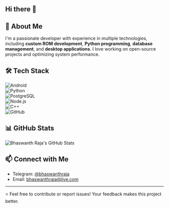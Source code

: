## Hi there 👋

## 🚀 About Me
I'm a passionate developer with experience in multiple technologies, including **custom ROM development**, **Python programming**, **database management**, and **desktop applications**. I love working on open-source projects and optimizing system performance.


## 🛠️ Tech Stack
![Android](https://img.shields.io/badge/Android-3DDC84?style=for-the-badge&logo=android&logoColor=white)  
![Python](https://img.shields.io/badge/Python-3776AB?style=for-the-badge&logo=python&logoColor=white)  
![PostgreSQL](https://img.shields.io/badge/PostgreSQL-336791?style=for-the-badge&logo=postgresql&logoColor=white)  
![Node.js](https://img.shields.io/badge/Node.js-43853D?style=for-the-badge&logo=node.js&logoColor=white)  
![C++](https://img.shields.io/badge/C++-00599C?style=for-the-badge&logo=c%2b%2b&logoColor=white)  
![GitHub](https://img.shields.io/badge/GitHub-181717?style=for-the-badge&logo=github&logoColor=white)

## 📊 GitHub Stats
![Bhaswanth Raja's GitHub Stats](https://github-readme-stats.vercel.app/api?username=BhaswanthRaja&show_icons=true&theme=tokyonight)

## 📫 Connect with Me
- Telegram: [@bhaswanthraja](#)
- Email: bhaswanthraja@live.com

---
⭐️ Feel free to contribute or report issues! Your feedback makes this project better.
